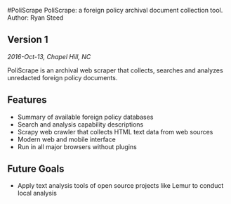 #PoliScrape
PoliScrape: a foreign policy archival document collection tool.
Author: Ryan Steed

## Version 1
_2016-Oct-13, Chapel Hill, NC_

PoliScrape is an archival web scraper that collects, searches and analyzes unredacted foreign policy documents.

## Features
- Summary of available foreign policy databases
- Search and analysis capability descriptions
- Scrapy web crawler that collects HTML text data from web sources 
- Modern web and mobile interface
- Run in all major browsers without plugins

## Future Goals
- Apply text analysis tools of open source projects like Lemur to conduct local analysis
